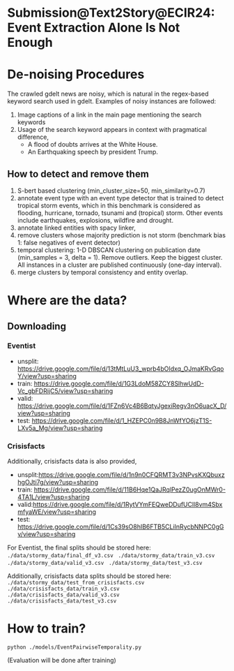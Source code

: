 # Submission@Text2Story@ECIR24: Event Extraction Alone Is Not Enough


# De-noising Procedures
The crawled gdelt news are noisy, 
which is natural in the regex-based keyword search used in gdelt. 
Examples of noisy instances are followed:
   1. Image captions of a link in the main page mentioning the search keywords
   2. Usage of the search keyword appears in context with pragmatical difference,
      - A flood of doubts arrives at the White House.
      - An Earthquaking speech by president Trump.

## How to detect and remove them
1. S-bert based clustering (min_cluster_size=50, min_similarity=0.7)
2. annotate event type with an event type detector that is trained to detect tropical storm events, which in this benchmark is considered as flooding, hurricane, tornado, tsunami and (tropical) storm. Other events include earthquakes, explosions, wildfire and drought.
3. annotate linked entities with spacy linker,
4. remove clusters whose majority prediction is not storm (benchmark bias 1: false negatives of event detector)
5. temporal clustering: 1-D DBSCAN clustering on publication date (min_samples = 3, delta = 1). Remove outliers. Keep the biggest cluster. All instances in a cluster are published continuously (one-day interval). 
6. merge clusters by temporal consistency and entity overlap. 

# Where are the data?
## Downloading
### Eventist
- unsplit: https://drive.google.com/file/d/13tMtLuU3_wprb4bOIdxq_OJmaKRvGqoY/view?usp=sharing
- train: https://drive.google.com/file/d/1G3LdoM58ZCY8SlhwUdD-Vc_gbFDRijC5/view?usp=sharing
- valid: https://drive.google.com/file/d/1FZn6Vc4B6BqtyJgexiRegv3nO6uacX_D/view?usp=sharing
- test: https://drive.google.com/file/d/1_HZEPC0n9B8JnWfYO6jzT1S-LXv5a_Mg/view?usp=sharing

### Crisisfacts
Additionally, crisisfacts data is also provided, 
- unsplit:https://drive.google.com/file/d/1n9n0CFQRMT3v3NPvsKXQbuxzhgOJti7g/view?usp=sharing
- train: https://drive.google.com/file/d/11B6Hqe1QaJRqlPezZ0ugOnMWr0-4TA1L/view?usp=sharing
- valid:https://drive.google.com/file/d/1RytVYmFEQweDDufUCll8vm4SbxmfyaWE/view?usp=sharing
- test: https://drive.google.com/file/d/1Cs39sO8hIB6FTB5CLiInRycbNNPC0gGv/view?usp=sharing




For Eventist, the final splits should be stored here:
`./data/stormy_data/final_df_v3.csv `
`./data/stormy_data/train_v3.csv `
`./data/stormy_data/valid_v3.csv `
`./data/stormy_data/test_v3.csv `

Additionally, crisisfacts data splits should be stored here:
`./data/stormy_data/test_from_crisisfacts.csv `
`./data/crisisfacts_data/train_v3.csv `
`./data/crisisfacts_data/valid_v3.csv `
`./data/crisisfacts_data/test_v3.csv `

# How to train?
`python ./models/EventPairwiseTemporality.py`

(Evaluation will be done after training)